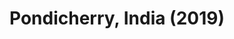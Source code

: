 ---
layout: photos
title: Pondicherry, India (2019)
camera: Google Pixel 2XL
images: 
  - https://photos.danishpraka.sh/Pondicherry/yainK3eJdr0.jpg
  - https://photos.danishpraka.sh/Pondicherry/oJeAykVwiio.jpg
  - https://photos.danishpraka.sh/Pondicherry/JzpFw6GMqA8.jpg
  - https://photos.danishpraka.sh/Pondicherry/ERmifHG7m9M.jpg
  - https://photos.danishpraka.sh/Pondicherry/5VAplxH1Vmk.jpg
---
